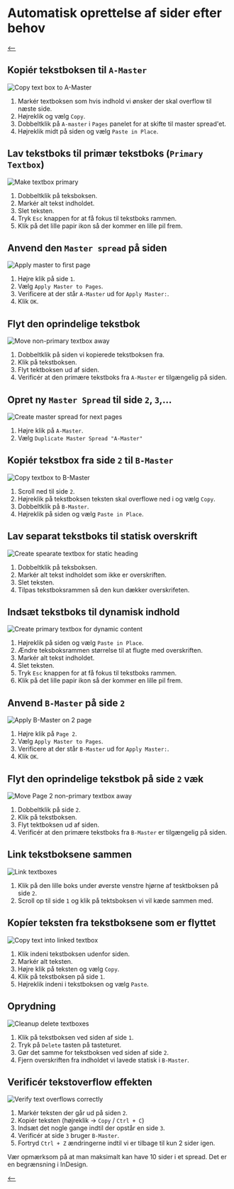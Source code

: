 # Automatisk oprettelse af sider efter behov

[⟵](./README.md)

## Kopiér tekstboksen til `A-Master`

![Copy text box to A-Master](./TextboxOverflow/01-copy-textbox-to-a-master.gif)

1. Markér textboksen som hvis indhold vi ønsker der skal overflow til næste side.
2. Højreklik og vælg `Copy`.
3. Dobbeltklik på `A-master` i `Pages` panelet for at skifte til master spread'et.
4. Højreklik midt på siden og vælg `Paste in Place`.

## Lav tekstboks til primær tekstboks (`Primary Textbox`)

![Make textbox primary](./TextboxOverflow/02-make-textbox-primary.gif)

1. Dobbeltklik på teksboksen.
2. Markér alt tekst indholdet.
3. Slet teksten.
4. Tryk `Esc` knappen for at få fokus til tekstboks rammen.
5. Klik på det lille papir ikon så der kommer en lille pil frem.

## Anvend den `Master spread` på siden

![Apply master to first page](./TextboxOverflow/03-apply-master-to-spread.gif)

1. Højre klik på side `1`.
2. Vælg `Apply Master to Pages`.
3. Verificere at der står `A-Master` ud for `Apply Master:`.
4. Klik `OK`.

## Flyt den oprindelige tekstbok

![Move non-primary textbox away](./TextboxOverflow/05-move-non-primary-textbox-away.gif)

1. Dobbeltklik på siden vi kopierede tekstboksen fra.
2. Klik på tekstboksen.
3. Flyt tektboksen ud af siden.
4. Verificér at den primære tekstboks fra `A-Master` er tilgængelig på siden.

## Opret ny `Master Spread` til side `2`, `3`,...

![Create master spread for next pages](./TextboxOverflow/06-create-b-master-spread-to-next-pages.gif)

1. Højre klik på `A-Master`.
2. Vælg `Duplicate Master Spread "A-Master"`

## Kopiér tekstbox fra side `2` til `B-Master`

![Copy textbox to B-Master](./TextboxOverflow/07-copy-textbox-to-b-master.gif)

1. Scroll ned til side `2`.
2. Højreklik på tekstboksen teksten skal overflowe ned i og vælg `Copy`.
3. Dobbeltklik på `B-Master`.
4. Højreklik på siden og vælg `Paste in Place`.

## Lav separat tekstboks til statisk overskrift

![Create spearate textbox for static heading](./TextboxOverflow/08-create-separate-textbox-for-static-heading.gif)

1. Dobbeltklik på teksboksen.
2. Markér alt tekst indholdet som ikke er overskriften.
3. Slet teksten.
4. Tilpas tekstboksrammen så den kun dækker overskrifeten.

## Indsæt tekstboks til dynamisk indhold

![Create primary textbox for dynamic content](./TextboxOverflow/09-make-dynamic-textbox-primary.gif)

1. Højreklik på siden og vælg `Paste in Place`.
2. Ændre teksboksrammen størrelse til at flugte med overskriften.
3. Markér alt tekst indholdet.
4. Slet teksten.
5. Tryk `Esc` knappen for at få fokus til tekstboks rammen.
6. Klik på det lille papir ikon så der kommer en lille pil frem.

## Anvend `B-Master` på side `2`

![Apply B-Master on 2 page](./TextboxOverflow/10-apply-b-master-to-second-page.gif)

1. Højre klik på `Page 2`.
2. Vælg `Apply Master to Pages`.
3. Verificere at der står `B-Master` ud for `Apply Master:`.
4. Klik `OK`.

## Flyt den oprindelige tekstbok på side `2` væk

![Move Page 2 non-primary textbox away](./TextboxOverflow/11-move-page-2-non-primary-textbox-away.gif)

1. Dobbeltklik på side `2`.
2. Klik på tekstboksen.
3. Flyt tektboksen ud af siden.
4. Verificér at den primære tekstboks fra `B-Master` er tilgængelig på siden.

## Link tekstboksene sammen

![Link textboxes](./TextboxOverflow/12-link-textboxes.gif)

1. Klik på den lille boks under øverste venstre hjørne af tesktboksen på side `2`.
2. Scroll op til side `1` og klik på tektsboksen vi vil kæde sammen med.

## Kopíer teksten fra tekstboksene som er flyttet

![Copy text into linked textbox](./TextboxOverflow/13-copy-text-into-linked-textbox.gif)

1. Klik indeni tekstboksen udenfor siden.
2. Markér alt teksten.
3. Højre klik på teksten og vælg `Copy`.
4. Klik på tekstboksen på side `1`.
5. Højreklik indeni i tekstboksen og vælg `Paste`.

## Oprydning

![Cleanup delete textboxes](./TextboxOverflow/14-cleanup-delete-textboxes.gif)

1. Klik på tekstboksen ved siden af side `1`.
2. Tryk på `Delete` tasten på tasteturet.
3. Gør det samme for tekstboksen ved siden af side `2`.
4. Fjern overskriften fra indholdet vi lavede statisk i `B-Master`.

## Verificér tekstoverflow effekten

![Verify text overflows correctly](./TextboxOverflow/15-verify-text-overflows-correctly.gif)

1. Markér teksten der går ud på siden `2`.
2. Kopiér teksten (højreklik -> `Copy` / `Ctrl + C`)
3. Indsæt det nogle gange indtil der opstår en side `3`.
4. Verificér at side `3` bruger `B-Master`.
5. Fortryd `Ctrl + Z` ændringerne indtil vi er tilbage til kun 2 sider igen.

Vær opmærksom på at man maksimalt kan have 10 sider i et spread. Det er en begrænsning i InDesign.

[⟵](./README.md)
